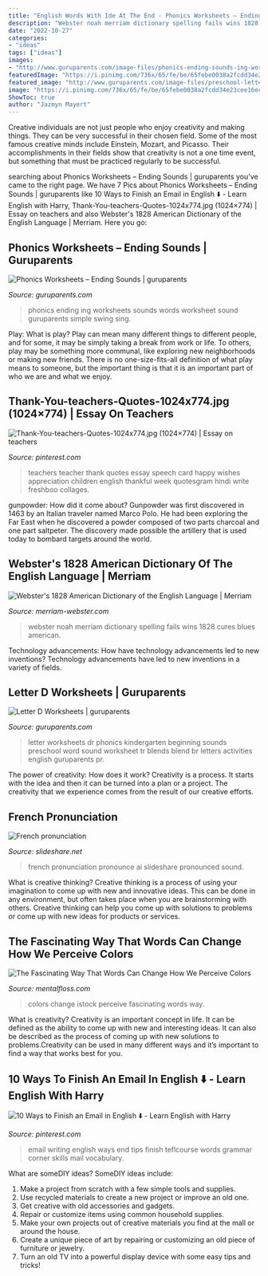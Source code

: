 ```yaml
---
title: "English Words With Ide At The End - Phonics Worksheets – Ending Sounds"
description: "Webster noah merriam dictionary spelling fails wins 1828 cures blues american"
date: "2022-10-27"
categories:
- "ideas"
tags: ["ideas"]
images:
- "http://www.guruparents.com/image-files/phonics-ending-sounds-ing-worksheet-1.png"
featuredImage: "https://i.pinimg.com/736x/65/fe/be/65febe0038a2fcdd34e23cee16ec8b56--essay-on-teachers-day-teachers-day-speech.jpg"
featured_image: "http://www.guruparents.com/image-files/preschool-letter-worksheet-dr-sound.png"
image: "https://i.pinimg.com/736x/65/fe/be/65febe0038a2fcdd34e23cee16ec8b56--essay-on-teachers-day-teachers-day-speech.jpg"
ShowToc: true
author: "Jazmyn Mayert"
---
```



Creative individuals are not just people who enjoy creativity and making things. They can be very successful in their chosen field. Some of the most famous creative minds include Einstein, Mozart, and Picasso. Their accomplishments in their fields show that creativity is not a one time event, but something that must be practiced regularly to be successful.

	

		
searching about Phonics Worksheets – Ending Sounds | guruparents you've came to the right page. We have 7 Pics about Phonics Worksheets – Ending Sounds | guruparents like 10 Ways to Finish an Email in English ⬇️ - Learn English with Harry, Thank-You-teachers-Quotes-1024x774.jpg (1024×774) | Essay on teachers and also Webster&#039;s 1828 American Dictionary of the English Language | Merriam. Here you go:
		
    
## Phonics Worksheets – Ending Sounds | Guruparents

<img loading=lazy src="http://www.guruparents.com/image-files/phonics-ending-sounds-ing-worksheet-1.png" onerror="this.onerror=null;this.src='https://tse3.mm.bing.net/th?id=OIP.0TbAzoXiyJfW9rLomQ4L-gHaKs&amp;pid=15.1';" alt="Phonics Worksheets – Ending Sounds | guruparents">

_Source: guruparents.com_

>phonics ending ing worksheets sounds words worksheet sound guruparents simple swing sing. 

	

Play: What is play?
Play can mean many different things to different people, and for some, it may be simply taking a break from work or life. To others, play may be something more communal, like exploring new neighborhoods or making new friends. There is no one-size-fits-all definition of what play means to someone, but the important thing is that it is an important part of who we are and what we enjoy.

    
## Thank-You-teachers-Quotes-1024x774.jpg (1024×774) | Essay On Teachers

<img loading=lazy src="https://i.pinimg.com/736x/65/fe/be/65febe0038a2fcdd34e23cee16ec8b56--essay-on-teachers-day-teachers-day-speech.jpg" onerror="this.onerror=null;this.src='https://tse4.mm.bing.net/th?id=OIP.gXE9W8wO1OxGzndkxcEPwwHaFm&amp;pid=15.1';" alt="Thank-You-teachers-Quotes-1024x774.jpg (1024×774) | Essay on teachers">

_Source: pinterest.com_

>teachers teacher thank quotes essay speech card happy wishes appreciation children english thankful week quotesgram hindi write freshboo collages. 

	

gunpowder: How did it come about?
Gunpowder was first discovered in 1463 by an Italian traveler named Marco Polo. He had been exploring the Far East when he discovered a powder composed of two parts charcoal and one part saltpeter. The discovery made possible the artillery that is used today to bombard targets around the world.

    
## Webster&#039;s 1828 American Dictionary Of The English Language | Merriam

<img loading=lazy src="https://merriam-webster.com/assets/mw/images/article/art-wap-landing-mp-lg/noah-webster-2069@1x.jpg" onerror="this.onerror=null;this.src='https://tse4.mm.bing.net/th?id=OIP.N2d9Hf2SsbjsDpaVsAL2QwHaFj&amp;pid=15.1';" alt="Webster&#039;s 1828 American Dictionary of the English Language | Merriam">

_Source: merriam-webster.com_

>webster noah merriam dictionary spelling fails wins 1828 cures blues american. 

	

Technology advancements: How have technology advancements led to new inventions?
Technology advancements have led to new inventions in a variety of fields.

    
## Letter D Worksheets | Guruparents

<img loading=lazy src="http://www.guruparents.com/image-files/preschool-letter-worksheet-dr-sound.png" onerror="this.onerror=null;this.src='https://tse3.mm.bing.net/th?id=OIP.Rzmwb6wraGfe3be-dFbNXgAAAA&amp;pid=15.1';" alt="Letter D Worksheets | guruparents">

_Source: guruparents.com_

>letter worksheets dr phonics kindergarten beginning sounds preschool word sound worksheet tr blends blend br letters activities english guruparents pr. 

	

The power of creativity: How does it work?
Creativity is a process. It starts with the idea and then it can be turned into a plan or a project. The creativity that we experience comes from the result of our creative efforts.

    
## French Pronunciation

<img loading=lazy src="https://image.slidesharecdn.com/pronunciation-150812195915-lva1-app6891/95/french-pronunciation-1-638.jpg?cb=1439410374" onerror="this.onerror=null;this.src='https://tse2.mm.bing.net/th?id=OIP.1SQM3YdgcInjAYLnfWrGjAHaEK&amp;pid=15.1';" alt="French pronunciation">

_Source: slideshare.net_

>french pronunciation pronounce ai slideshare pronounced sound. 

	

What is creative thinking?
Creative thinking is a process of using your imagination to come up with new and innovative ideas. This can be done in any environment, but often takes place when you are brainstorming with others. Creative thinking can help you come up with solutions to problems or come up with new ideas for products or services.

    
## The Fascinating Way That Words Can Change How We Perceive Colors

<img loading=lazy src="https://images2.minutemediacdn.com/image/upload/c_crop,h_1139,w_2025,x_0,y_121/f_auto,q_auto,w_1100/v1554927233/shape/mentalfloss/541927-istock-480004062.jpg" onerror="this.onerror=null;this.src='https://tse1.mm.bing.net/th?id=OIP.uPG-5QCY8zhvfo9gInBNxgHaEK&amp;pid=15.1';" alt="The Fascinating Way That Words Can Change How We Perceive Colors">

_Source: mentalfloss.com_

>colors change istock perceive fascinating words way. 

	

What is creativity?
Creativity is an important concept in life. It can be defined as the ability to come up with new and interesting ideas. It can also be described as the process of coming up with new solutions to problems.Creativity can be used in many different ways and it’s important to find a way that works best for you.

    
## 10 Ways To Finish An Email In English ⬇️ - Learn English With Harry

<img loading=lazy src="https://i.pinimg.com/736x/7f/39/c2/7f39c26ee1ba06a8eea1fd0beb6a4e13.jpg" onerror="this.onerror=null;this.src='https://tse4.mm.bing.net/th?id=OIP.kTvW7xwFl_d2UQbKILHITgHaLH&amp;pid=15.1';" alt="10 Ways to Finish an Email in English ⬇️ - Learn English with Harry">

_Source: pinterest.com_

>email writing english ways end tips finish teflcourse words grammar corner skills mail vocabulary. 

	

What are someDIY ideas?
SomeDIY ideas include:
1. Make a project from scratch with a few simple tools and supplies. 
2. Use recycled materials to create a new project or improve an old one. 
3. Get creative with old accessories and gadgets. 
4. Repair or customize items using common household supplies. 
5. Make your own projects out of creative materials you find at the mall or around the house. 
6. Create a unique piece of art by repairing or customizing an old piece of furniture or jewelry. 
7. Turn an old TV into a powerful display device with some easy tips and tricks!

